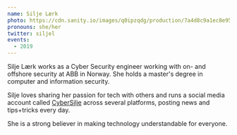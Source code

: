 ```yaml
---
name: Silje Lærk
photo: https://cdn.sanity.io/images/q0ipzqdg/production/7a4d8c9a1ec8e95e26e333e4030b51184f66a9c3-960x960.jpg
pronouns: she/her
twitter: siljel
events:
  - 2019
---
```


Silje Lærk works as a Cyber Security engineer working with on- and offshore security at ABB in Norway.
She holds a master's degree in computer and information security.

Silje loves sharing her passion for tech with others and runs a social media account called
[CyberSilje](https://twitter.com/cybersilje) across several platforms, posting news and tips+tricks every day.

She is a strong believer in making technology understandable for everyone.
